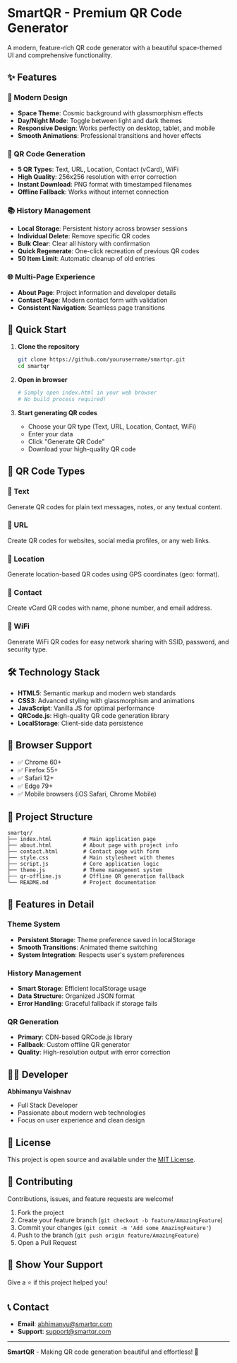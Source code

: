 # SmartQR - Premium QR Code Generator

A modern, feature-rich QR code generator with a beautiful space-themed UI and comprehensive functionality.

## ✨ Features

### 🎨 Modern Design
- **Space Theme**: Cosmic background with glassmorphism effects
- **Day/Night Mode**: Toggle between light and dark themes
- **Responsive Design**: Works perfectly on desktop, tablet, and mobile
- **Smooth Animations**: Professional transitions and hover effects

### 🔧 QR Code Generation
- **5 QR Types**: Text, URL, Location, Contact (vCard), WiFi
- **High Quality**: 256x256 resolution with error correction
- **Instant Download**: PNG format with timestamped filenames
- **Offline Fallback**: Works without internet connection

### 📚 History Management
- **Local Storage**: Persistent history across browser sessions
- **Individual Delete**: Remove specific QR codes
- **Bulk Clear**: Clear all history with confirmation
- **Quick Regenerate**: One-click recreation of previous QR codes
- **50 Item Limit**: Automatic cleanup of old entries

### 🌐 Multi-Page Experience
- **About Page**: Project information and developer details
- **Contact Page**: Modern contact form with validation
- **Consistent Navigation**: Seamless page transitions

## 🚀 Quick Start

1. **Clone the repository**
   ```bash
   git clone https://github.com/yourusername/smartqr.git
   cd smartqr
   ```

2. **Open in browser**
   ```bash
   # Simply open index.html in your web browser
   # No build process required!
   ```

3. **Start generating QR codes**
   - Choose your QR type (Text, URL, Location, Contact, WiFi)
   - Enter your data
   - Click "Generate QR Code"
   - Download your high-quality QR code

## 📱 QR Code Types

### 📝 Text
Generate QR codes for plain text messages, notes, or any textual content.

### 🔗 URL
Create QR codes for websites, social media profiles, or any web links.

### 📍 Location
Generate location-based QR codes using GPS coordinates (geo: format).

### 👤 Contact
Create vCard QR codes with name, phone number, and email address.

### 📶 WiFi
Generate WiFi QR codes for easy network sharing with SSID, password, and security type.

## 🛠️ Technology Stack

- **HTML5**: Semantic markup and modern web standards
- **CSS3**: Advanced styling with glassmorphism and animations
- **JavaScript**: Vanilla JS for optimal performance
- **QRCode.js**: High-quality QR code generation library
- **LocalStorage**: Client-side data persistence

## 🎯 Browser Support

- ✅ Chrome 60+
- ✅ Firefox 55+
- ✅ Safari 12+
- ✅ Edge 79+
- ✅ Mobile browsers (iOS Safari, Chrome Mobile)

## 📂 Project Structure

```
smartqr/
├── index.html          # Main application page
├── about.html          # About page with project info
├── contact.html        # Contact page with form
├── style.css           # Main stylesheet with themes
├── script.js           # Core application logic
├── theme.js            # Theme management system
├── qr-offline.js       # Offline QR generation fallback
└── README.md           # Project documentation
```

## 🔧 Features in Detail

### Theme System
- **Persistent Storage**: Theme preference saved in localStorage
- **Smooth Transitions**: Animated theme switching
- **System Integration**: Respects user's system preferences

### History Management
- **Smart Storage**: Efficient localStorage usage
- **Data Structure**: Organized JSON format
- **Error Handling**: Graceful fallback if storage fails

### QR Generation
- **Primary**: CDN-based QRCode.js library
- **Fallback**: Custom offline QR generator
- **Quality**: High-resolution output with error correction

## 👨‍💻 Developer

**Abhimanyu Vaishnav**
- Full Stack Developer
- Passionate about modern web technologies
- Focus on user experience and clean design

## 📄 License

This project is open source and available under the [MIT License](LICENSE).

## 🤝 Contributing

Contributions, issues, and feature requests are welcome!

1. Fork the project
2. Create your feature branch (`git checkout -b feature/AmazingFeature`)
3. Commit your changes (`git commit -m 'Add some AmazingFeature'`)
4. Push to the branch (`git push origin feature/AmazingFeature`)
5. Open a Pull Request

## 🌟 Show Your Support

Give a ⭐️ if this project helped you!

## 📞 Contact

- **Email**: abhimanyu@smartqr.com
- **Support**: support@smartqr.com

---

**SmartQR** - Making QR code generation beautiful and effortless! 🚀